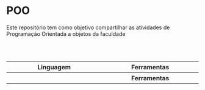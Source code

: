 # POO

<p>Este repositório tem como objetivo compartilhar as atividades de Programação Orientada a objetos da faculdade</p <br> <br> <br>

<table align="center">
  <tr>
    <th width=300>Linguagem</th>
    <th width=300>Ferramentas</th>
  </tr>
  <tr>
    <th width=300></th>
    <th width=300>Ferramentas</th>
  </tr>

</table>

